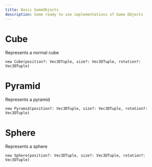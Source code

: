 ```yaml
---
title: Basic GameObjects
description: Some ready to use implementations of Game Objects
---
```


# Cube

Represents a normal cube

```tsx
new Cube(position?: Vec3DTuple, size?: Vec3DTuple, rotation?: Vec3DTuple)
```

# Pyramid

Represents a pyramid

```tsx
new Pyramid(position?: Vec3DTuple, size?: Vec3DTuple, rotation?: Vec3DTuple)
```

# Sphere

Represents a sphere

```tsx
new Sphere(position?: Vec3DTuple, size?: Vec3DTuple, rotation?: Vec3DTuple)
```